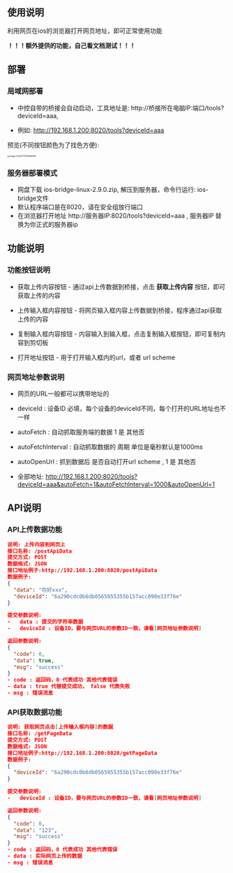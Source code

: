 





## 使用说明

利用网页在ios的浏览器打开网页地址，即可正常使用功能

**！！！额外提供的功能，自己看文档测试！！！**

## 部署

### 局域网部署

- 中控自带的桥接会自动启动，工具地址是: http://桥接所在电脑IP:端口/tools?deviceId=aaa, 

- 例如: http://192.168.1.200:8020/tools?deviceId=aaa

预览(不同按钮颜色为了找色方便): 

<img src="zh-cn/images/image-20220711100908095.png" alt="image-20220711100908095" style="zoom: 33%;" />

### 服务器部署模式

- 网盘下载 ios-bridge-linux-2.9.0.zip, 解压到服务器，命令行运行: ios-bridge文件
- 默认程序端口是在8020，请在安全组放行端口
- 在浏览器打开地址 http://服务器IP:8020/tools?deviceId=aaa  , 服务器IP 替换为你正式的服务器ip



## 功能说明

### 功能按钮说明

- 获取上传内容按钮 -  通过api上传数据到桥接，点击 **获取上传内容** 按钮，即可获取上传的内容
- 上传输入框内容按钮 -  将网页输入框内容上传数据到桥接，程序通过api获取上传的内容

- 复制输入框内容按钮 - 内容输入到输入框，点击复制输入框按钮，即可复制内容到剪切板
- 打开地址按钮 - 用于打开输入框内的url，或者 url scheme



### 网页地址参数说明

- 网页的URL一般都可以携带地址的
- deviceId : 设备ID 必填，每个设备的deviceId不同，每个打开的URL地址也不一样

- autoFetch : 自动抓取服务端的数据  1 是  其他否
- autoFetchInterval : 自动抓取数据的 周期 单位是毫秒默认是1000ms
- autoOpenUrl : 抓到数据后 是否自动打开url scheme ,  1 是  其他否
- 全部地址: http://192.168.1.200:8020/tools?deviceId=aaa&autoFetch=1&autoFetchInterval=1000&autoOpenUrl=1

## API说明

### API上传数据功能

```json
说明: 上传内容到网页上
接口名称: /postApiData
提交方式: POST
数据格式: JSON
接口地址例子:http://192.168.1.200:8020/postApiData
数据例子: 
{
  "data": "你好xxx",
  "deviceId": "6a290cdc0b6db0565955355b157acc090e33f76e"
}

提交参数说明:
-	data : 提交的字符串数据
-	deviceId : 设备ID，要与网页URL的参数ID一致，请看[网页地址参数说明]

返回参数说明:
{
  "code": 0,
  "data": true,
  "msg": "success"
}
- code : 返回码，0 代表成功 其他代表错误
- data : true 代替提交成功， false 代表失败
- msg : 错误消息

```



### API获取数据功能

```json
说明: 获取网页点击[上传输入框内容]的数据
接口名称: /getPageData
提交方式: POST
数据格式: JSON
接口地址例子:http://192.168.1.200:8020/getPageData
数据例子: 
{
  "deviceId": "6a290cdc0b6db0565955355b157acc090e33f76e"
}

提交参数说明:
-	deviceId : 设备ID，要与网页URL的参数ID一致，请看[网页地址参数说明]

返回参数说明:
{
  "code": 0,
  "data": "123",
  "msg": "success"
}
- code : 返回码，0 代表成功 其他代表错误
- data : 实际网页上传的数据
- msg : 错误消息

```



